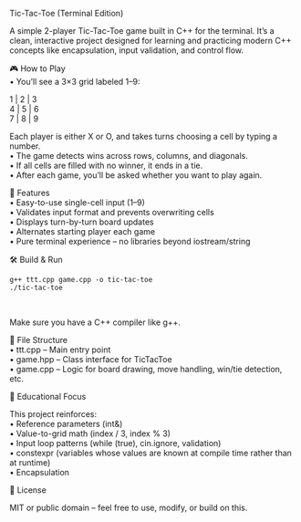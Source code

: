 Tic-Tac-Toe (Terminal Edition)<br/>

A simple 2-player Tic-Tac-Toe game built in C++ for the terminal. It’s a clean, interactive project designed for learning and practicing modern C++ concepts like encapsulation, input validation, and control flow.<br/>

🎮 How to Play<br/>
	•	You’ll see a 3×3 grid labeled 1–9:<br/>

 1 | 2 | 3<br/>
 4 | 5 | 6<br/>
 7 | 8 | 9<br/>

Each player is either X or O, and takes turns choosing a cell by typing a number.<br/>
	•	The game detects wins across rows, columns, and diagonals.<br/>
	•	If all cells are filled with no winner, it ends in a tie.<br/>
	•	After each game, you’ll be asked whether you want to play again.<br/>

🧠 Features<br/>
	•	Easy-to-use single-cell input (1–9)<br/>
	•	Validates input format and prevents overwriting cells<br/>
	•	Displays turn-by-turn board updates<br/>
	•	Alternates starting player each game<br/>
	•	Pure terminal experience – no libraries beyond iostream/string<br/>

🛠 Build & Run<br/>

```
g++ ttt.cpp game.cpp -o tic-tac-toe
./tic-tac-toe
```
<br/>

Make sure you have a C++ compiler like g++.<br/>

📁 File Structure<br/>
	•	ttt.cpp – Main entry point<br/>
	•	game.hpp – Class interface for TicTacToe<br/>
	•	game.cpp – Logic for board drawing, move handling, win/tie detection, etc.<br/>

🧪 Educational Focus<br/>

This project reinforces:<br/>
	•	Reference parameters (int&)<br/>
	•	Value-to-grid math (index / 3, index % 3)<br/>
	•	Input loop patterns (while (true), cin.ignore, validation)<br/>
	•	constexpr (variables whose values are known at compile time rather than at runtime)<br/>
  • Encapsulation<br/>

📝 License<br/>

MIT or public domain – feel free to use, modify, or build on this.<br/>

